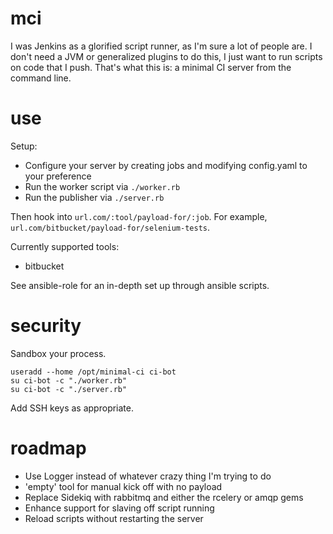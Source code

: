 # mci

I was Jenkins as a glorified script runner, as I'm sure a lot of people are.
I don't need a JVM or generalized plugins to do this, I just want to run scripts on code that I push.
That's what this is: a minimal CI server from the command line.

# use

Setup:
 - Configure your server by creating jobs and modifying config.yaml to your preference
 - Run the worker script via `./worker.rb`
 - Run the publisher via `./server.rb`

Then hook into `url.com/:tool/payload-for/:job`. For example, `url.com/bitbucket/payload-for/selenium-tests`.

Currently supported tools:
- bitbucket

See ansible-role for an in-depth set up through ansible scripts.

# security

Sandbox your process.

```
useradd --home /opt/minimal-ci ci-bot
su ci-bot -c "./worker.rb"
su ci-bot -c "./server.rb"
```

Add SSH keys as appropriate.

# roadmap

- Use Logger instead of whatever crazy thing I'm trying to do
- 'empty' tool for manual kick off with no payload
- Replace Sidekiq with rabbitmq and either the rcelery or amqp gems
- Enhance support for slaving off script running
- Reload scripts without restarting the server

